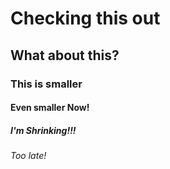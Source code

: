 # Checking this out
## What about this?
### This is smaller
#### Even smaller Now!
##### I'm Shrinking!!!
###### Too late!
